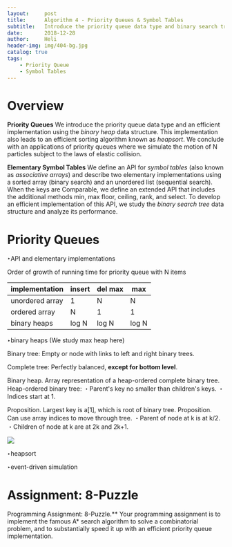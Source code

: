```yaml
---
layout:     post
title:      Algorithm 4 - Priority Queues & Symbol Tables
subtitle:   Introduce the priority queue data type and binary search tree.
date:       2018-12-28
author:     Heli
header-img: img/404-bg.jpg
catalog: true
tags:
    - Priority Queue
    - Symbol Tables
---
```


# Overview

**Priority Queues** We introduce the priority queue data type and an efficient implementation using the *binary heap* data structure. This implementation also leads to an efficient sorting algorithm known as *heapsort*. We conclude with an applications of priority queues where we simulate the motion of N particles subject to the laws of elastic collision.

**Elementary Symbol Tables** We define an API for *symbol tables* (also known as *associative arrays*) and describe two elementary implementations using a sorted array (binary search) and an unordered list (sequential search). When the keys are Comparable, we define an extended API that includes the additional methods min, max floor, ceiling, rank, and select. To develop an efficient implementation of this API, we study the *binary search tree* data structure and analyze its performance.

# Priority Queues

‣API and elementary implementations

Order of growth of running time for priority queue with N items

| implementation  | insert | del max | max   |
| --------------- | ------ | ------- | ----- |
| unordered array | 1      | N       | N     |
| ordered array   | N      | 1       | 1     |
| binary heaps    | log N  | log N   | log N |

‣binary heaps (We study max heap here)

Binary tree: Empty or node with links to left and right binary trees.

Complete tree: Perfectly balanced, **except for bottom level**.

Binary heap.  Array representation of a heap-ordered complete binary tree.
Heap-ordered binary tree: 
・Parent's key no smaller than children's keys.
・Indices start at 1.

Proposition.  Largest key is a[1], which is root of binary tree.
Proposition.  Can use array indices to move through tree.
・Parent of node at k is at k/2. 
・Children of node at k are at 2k and 2k+1.

![](https://ws2.sinaimg.cn/large/006tNbRwly1fyn72j99r0j30nc0ek74u.jpg)

‣heapsort

‣event-driven simulation

# Assignment: 8-Puzzle

Programming Assignment: 8-Puzzle.** Your programming assignment is to implement the famous A* search algorithm to solve a combinatorial problem, and to substantially speed it up with an efficient priority queue implementation.